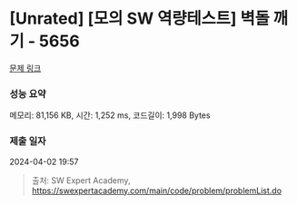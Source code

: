 # [Unrated] [모의 SW 역량테스트] 벽돌 깨기 - 5656 

[문제 링크](https://swexpertacademy.com/main/code/problem/problemDetail.do?contestProbId=AWXRQm6qfL0DFAUo) 

### 성능 요약

메모리: 81,156 KB, 시간: 1,252 ms, 코드길이: 1,998 Bytes

### 제출 일자

2024-04-02 19:57



> 출처: SW Expert Academy, https://swexpertacademy.com/main/code/problem/problemList.do